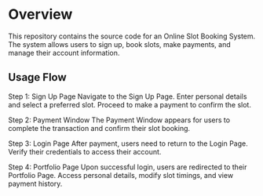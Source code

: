 # Overview

This repository contains the source code for an Online Slot Booking System. The system allows users to sign up, book slots, make payments, and manage their account information.

## Usage Flow

Step 1: Sign Up Page
Navigate to the Sign Up Page.
Enter personal details and select a preferred slot.
Proceed to make a payment to confirm the slot.

Step 2: Payment Window
The Payment Window appears for users to complete the transaction and confirm their slot booking.

Step 3: Login Page
After payment, users need to return to the Login Page.
Verify their credentials to access their account.

Step 4: Portfolio Page
Upon successful login, users are redirected to their Portfolio Page.
Access personal details, modify slot timings, and view payment history.
